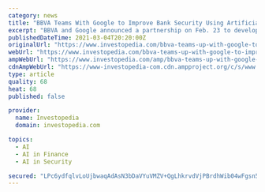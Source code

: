 ```yaml
---
category: news
title: "BBVA Teams With Google to Improve Bank Security Using Artificial Intelligence"
excerpt: "BBVA and Google announced a partnership on Feb. 23 to develop an artificial intelligence platform to predict and prevent cyberattacks."
publishedDateTime: 2021-03-04T20:20:00Z
originalUrl: "https://www.investopedia.com/bbva-teams-up-with-google-to-improve-security-amid-potential-breach-5114209"
webUrl: "https://www.investopedia.com/bbva-teams-up-with-google-to-improve-security-amid-potential-breach-5114209"
ampWebUrl: "https://www.investopedia.com/amp/bbva-teams-up-with-google-to-improve-security-amid-potential-breach-5114209"
cdnAmpWebUrl: "https://www-investopedia-com.cdn.ampproject.org/c/s/www.investopedia.com/amp/bbva-teams-up-with-google-to-improve-security-amid-potential-breach-5114209"
type: article
quality: 68
heat: 68
published: false

provider:
  name: Investopedia
  domain: investopedia.com

topics:
  - AI
  - AI in Finance
  - AI in Security

secured: "LPc6ydfqlvLoUjbwaqAdAsN3bDaVYuVMZV+QgLhkrvdVjPBrdhWib04wFgsn5Y1/Utp/24+mA7bLxTKtBpLLhFWp9tH6PEDCmky8KMbucOMXq2tgAm977g6ZgTIHs2stFj0eu/CswoPS7lUbzgxNKjOcO6O8UiHQM6f34xQKXcaKIiiUtmnb/BxsfMQZJweS+4ZzsOHHHFE57VGa+81SdzlytUC/QVzVyqslWdsUrK4XFeMkPGMozXUCCS0n+hNCn0Iji2urFsOnP76mN2NdUH7qn+m201lVFqm2PfE0G3E+Yws4cearF/5Bs8JAu+/+dt9+eeIXcdvVIwYDsHLtVlYzTwSJlTyi0Vc0Ayao4M0=;Qz1QHJPYC+6MRFUqtpJgQg=="
---
```


